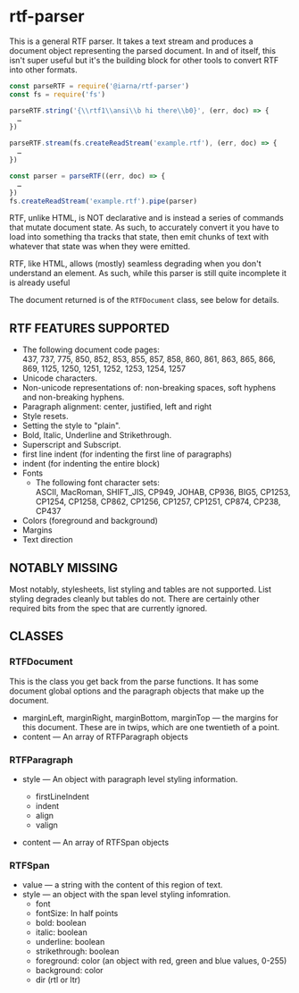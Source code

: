 # rtf-parser

This is a general RTF parser.  It takes a text stream and produces a document
object representing the parsed document.  In and of itself, this isn't super
useful but it's the building block for other tools to convert RTF into other
formats.


```js
const parseRTF = require('@iarna/rtf-parser')
const fs = require('fs')

parseRTF.string('{\\rtf1\\ansi\\b hi there\\b0}', (err, doc) => {
  …
})

parseRTF.stream(fs.createReadStream('example.rtf'), (err, doc) => {
  …
})

const parser = parseRTF((err, doc) => {
  …
})
fs.createReadStream('example.rtf').pipe(parser)
```

RTF, unlike HTML, is NOT declarative and is instead a series of commands
that mutate document state.  As such, to accurately convert it you have to
load into something tha tracks that state, then emit chunks of text with
whatever that state was when they were emitted.

RTF, like HTML, allows (mostly) seamless degrading when you don't understand
an element.  As such, while this parser is still quite incomplete it is
already useful

The document returned is of the `RTFDocument` class, see below for details.

## RTF FEATURES SUPPORTED

* The following document code pages:<br>
  437, 737, 775, 850, 852, 853, 855, 857, 858, 860, 861, 863, 865, 866, 869,
  1125, 1250, 1251, 1252, 1253, 1254, 1257
* Unicode characters.
* Non-unicode representations of: non-breaking spaces, soft hyphens and non-breaking hyphens.
* Paragraph alignment: center, justified, left and right
* Style resets.
* Setting the style to "plain".
* Bold, Italic, Underline and Strikethrough.
* Superscript and Subscript.
* first line indent (for indenting the first line of paragraphs)
* indent (for indenting the entire block)
* Fonts
  * The following font character sets:<br>
    ASCII, MacRoman, SHIFT_JIS, CP949, JOHAB, CP936, BIG5, CP1253, CP1254,
    CP1258, CP862, CP1256, CP1257, CP1251, CP874, CP238, CP437
* Colors (foreground and background) 
* Margins
* Text direction

## NOTABLY MISSING

Most notably, stylesheets, list styling and tables are not supported.  List
styling degrades cleanly but tables do not.  There are certainly other
required bits from the spec that are currently ignored.

## CLASSES

### RTFDocument

This is the class you get back from the parse functions.  It has some
document global options and the paragraph objects that make up the document.

* marginLeft, marginRight, marginBottom, marginTop — the margins for this document. These are in
  twips, which are one twentieth of a point.
* content — An array of RTFParagraph objects

### RTFParagraph

* style — An object with paragraph level styling information.
  * firstLineIndent
  * indent
  * align
  * valign

* content — An array of RTFSpan objects

### RTFSpan

* value — a string with the content of this region of text.
* style — an object with the span level styling infomration.
  * font
  * fontSize: In half points
  * bold: boolean
  * italic: boolean
  * underline: boolean
  * strikethrough: boolean
  * foreground: color (an object with red, green and blue values, 0-255)
  * background: color
  * dir (rtl or ltr)
